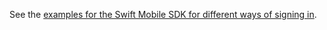 See the [examples for the Swift Mobile SDK for different ways of signing in](https://github.com/okta/okta-mobile-swift/tree/master/Samples).
